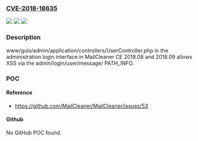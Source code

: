 ### [CVE-2018-18635](https://cve.mitre.org/cgi-bin/cvename.cgi?name=CVE-2018-18635)
![](https://img.shields.io/static/v1?label=Product&message=n%2Fa&color=blue)
![](https://img.shields.io/static/v1?label=Version&message=n%2Fa&color=blue)
![](https://img.shields.io/static/v1?label=Vulnerability&message=n%2Fa&color=brighgreen)

### Description

www/guis/admin/application/controllers/UserController.php in the administration login interface in MailCleaner CE 2018.08 and 2018.09 allows XSS via the admin/login/user/message/ PATH_INFO.

### POC

#### Reference
- https://github.com/MailCleaner/MailCleaner/issues/53

#### Github
No GitHub POC found.

